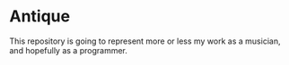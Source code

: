 # Antique
This repository is going to represent more or less my work as a musician, and hopefully as a programmer.
